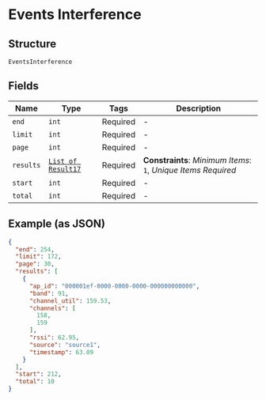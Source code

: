 
# Events Interference

## Structure

`EventsInterference`

## Fields

| Name | Type | Tags | Description |
|  --- | --- | --- | --- |
| `end` | `int` | Required | - |
| `limit` | `int` | Required | - |
| `page` | `int` | Required | - |
| `results` | [`List of Result17`](../../doc/models/result-17.md) | Required | **Constraints**: *Minimum Items*: `1`, *Unique Items Required* |
| `start` | `int` | Required | - |
| `total` | `int` | Required | - |

## Example (as JSON)

```json
{
  "end": 254,
  "limit": 172,
  "page": 30,
  "results": [
    {
      "ap_id": "000001ef-0000-0000-0000-000000000000",
      "band": 91,
      "channel_util": 159.53,
      "channels": [
        158,
        159
      ],
      "rssi": 62.95,
      "source": "source1",
      "timestamp": 63.09
    }
  ],
  "start": 212,
  "total": 10
}
```

